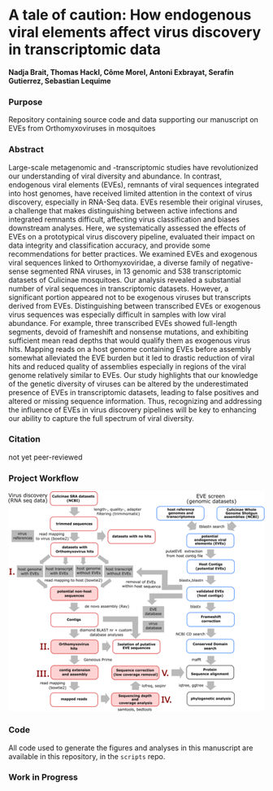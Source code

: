 # A tale of caution: How endogenous viral elements affect virus discovery in transcriptomic data

**Nadja Brait, Thomas Hackl, Côme Morel, Antoni Exbrayat, Serafín Gutierrez, Sebastian Lequime**

### Purpose 
Repository containing source code and data supporting our manuscript on EVEs from Orthomyxoviruses in mosquitoes

### Abstract
Large-scale metagenomic and -transcriptomic studies have revolutionized our understanding of viral diversity and abundance. In contrast, endogenous viral elements (EVEs), remnants of viral sequences integrated into host genomes, have received limited attention in the context of virus discovery, especially in RNA-Seq data. EVEs resemble their original viruses, a challenge that makes distinguishing between active infections and integrated remnants difficult, affecting virus classification and biases downstream analyses. Here, we systematically assessed the effects of EVEs on a prototypical virus discovery pipeline, evaluated their impact on data integrity and classification accuracy, and provide some recommendations for better practices.
We examined EVEs and exogenous viral sequences linked to Orthomyxoviridae, a diverse family of negative-sense segmented RNA viruses, in 13 genomic and 538 transcriptomic datasets of Culicinae mosquitoes. Our analysis revealed a substantial number of viral sequences in transcriptomic datasets. However, a significant portion appeared not to be exogenous viruses but transcripts derived from EVEs. Distinguishing between transcribed EVEs or exogenous virus sequences was especially difficult in samples with low viral abundance. For example, three transcribed EVEs showed full-length segments, devoid of frameshift and nonsense mutations, and exhibiting sufficient mean read depths that would qualify them as exogenous virus hits. Mapping reads on a host genome containing EVEs before assembly somewhat alleviated the EVE burden but it led to drastic reduction of viral hits and reduced quality of assemblies especially in regions of the viral genome relatively similar to EVEs.
Our study highlights that our knowledge of the genetic diversity of viruses can be altered by the underestimated presence of EVEs in transcriptomic datasets, leading to false positives and altered or missing sequence information. Thus, recognizing and addressing the influence of EVEs in virus discovery pipelines will be key to enhancing our ability to capture the full spectrum of viral diversity.

### Citation
not yet peer-reviewed

### Project Workflow
![Alt text](/workflow_updated.png?raw=true "Project workflow")

### Code
All code used to generate the figures and analyses in this manuscript are available in this repository, in the `scripts` repo.

### Work in Progress
